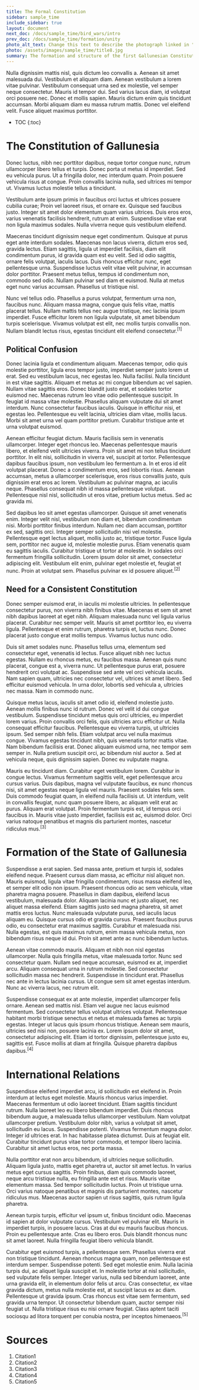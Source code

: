 ```yaml
---
title: The Formal Constitution
sidebar: sample_time
include_sidebar: true
layout: document
next_doc: /docs/sample_time/bird_wars/intro
prev_doc: /docs/sample_time/formation/unity
photo_alt_text: Change this text to describe the photograph linked in "photo".
photo: /assets/images/sample_time/title8.jpg
summary: The formation and structure of the first Gallunesian Constitution.
---
```


Nulla dignissim mattis nisl, quis dictum leo convallis a. Aenean sit amet malesuada dui. Vestibulum et aliquam diam. Aenean vestibulum a lorem vitae pulvinar. Vestibulum consequat urna sed ex molestie, vel semper neque consectetur. Mauris id tempor dui. Sed varius lacus diam, id volutpat orci posuere nec. Donec et mollis sapien. Mauris dictum enim quis tincidunt accumsan. Morbi aliquam diam eu massa rutrum mattis. Donec vel eleifend velit. Fusce aliquet maximus porttitor. 

* TOC
{:toc}

# The Constitution of Gallunesia

Donec luctus, nibh nec porttitor dapibus, neque tortor congue nunc, rutrum ullamcorper libero tellus et turpis. Donec porta ut metus id imperdiet. Sed eu vehicula purus. Ut a fringilla dolor, nec interdum quam. Proin posuere vehicula risus at congue. Proin convallis lacinia nulla, sed ultrices mi tempor ut. Vivamus luctus molestie tellus a tincidunt.

Vestibulum ante ipsum primis in faucibus orci luctus et ultrices posuere cubilia curae; Proin vel laoreet risus, et ornare ex. Quisque sed faucibus justo. Integer sit amet dolor elementum quam varius ultrices. Duis eros eros, varius venenatis facilisis hendrerit, rutrum at enim. Suspendisse vitae erat non ligula maximus sodales. Nulla viverra neque quis vestibulum eleifend.

Maecenas tincidunt dignissim neque eget condimentum. Quisque at purus eget ante interdum sodales. Maecenas non lacus viverra, dictum eros sed, gravida lectus. Etiam sagittis, ligula ut imperdiet facilisis, diam elit condimentum purus, id gravida quam est eu velit. Sed id odio sagittis, ornare felis volutpat, iaculis lacus. Duis rhoncus efficitur nunc, eget pellentesque urna. Suspendisse luctus velit vitae velit pulvinar, in accumsan dolor porttitor. Praesent metus tellus, tempus id condimentum non, commodo sed odio. Nullam pulvinar sed diam et euismod. Nulla at metus eget nunc varius accumsan. Phasellus ut tristique nisl.

Nunc vel tellus odio. Phasellus a purus volutpat, fermentum urna non, faucibus nunc. Aliquam massa magna, congue quis felis vitae, mattis placerat tellus. Nullam mattis tellus nec augue tristique, nec lacinia ipsum imperdiet. Fusce efficitur lorem non ligula vulputate, sit amet bibendum turpis scelerisque. Vivamus volutpat est elit, nec mollis turpis convallis non. Nullam blandit lectus risus, egestas tincidunt elit eleifend consectetur.<sup>[1]</sup>

## Political Confusion

Donec lacinia ligula et condimentum aliquam. Maecenas tempor, odio quis molestie porttitor, ligula eros tempor justo, imperdiet semper justo lorem ut erat. Sed eu vestibulum lacus, nec egestas leo. Nulla facilisi. Nulla tincidunt in est vitae sagittis. Aliquam et metus ac mi congue bibendum ac vel sapien. Nullam vitae sagittis eros. Donec blandit justo erat, et sodales tortor euismod nec. Maecenas rutrum leo vitae odio pellentesque suscipit. In feugiat id massa vitae molestie. Phasellus aliquam vulputate dui sit amet interdum. Nunc consectetur faucibus iaculis. Quisque in efficitur nisi, et egestas leo. Pellentesque eu velit lacinia, ultricies diam vitae, mollis lacus. Morbi sit amet urna vel quam porttitor pretium. Curabitur tristique ante et urna volutpat euismod.

Aenean efficitur feugiat dictum. Mauris facilisis sem in venenatis ullamcorper. Integer eget rhoncus leo. Maecenas pellentesque mauris libero, et eleifend velit ultricies viverra. Proin sit amet mi non tellus tincidunt porttitor. In elit nisi, sollicitudin in viverra vel, suscipit at tortor. Pellentesque dapibus faucibus ipsum, non vestibulum leo fermentum a. In et eros id elit volutpat placerat. Donec a condimentum eros, sed lobortis risus. Aenean accumsan, metus a ullamcorper scelerisque, eros risus convallis justo, quis dignissim erat eros ac lorem. Vestibulum ac pulvinar magna, ac iaculis neque. Phasellus consequat nibh id massa pellentesque volutpat. Pellentesque nisl nisl, sollicitudin ut eros vitae, pretium luctus metus. Sed ac gravida mi.

Sed dapibus leo sit amet egestas ullamcorper. Quisque sit amet venenatis enim. Integer velit nisl, vestibulum non diam et, bibendum condimentum nisi. Morbi porttitor finibus interdum. Nullam nec diam accumsan, porttitor ex sed, sagittis orci. Integer semper sollicitudin nisi vel molestie. Pellentesque eget lectus aliquet, mollis justo ac, tristique tortor. Fusce ligula sem, porttitor nec augue id, molestie molestie purus. Etiam venenatis quam eu sagittis iaculis. Curabitur tristique ut tortor at molestie. In sodales orci fermentum fringilla sollicitudin. Lorem ipsum dolor sit amet, consectetur adipiscing elit. Vestibulum elit enim, pulvinar eget molestie et, feugiat et nunc. Proin at volutpat sem. Phasellus pulvinar ex id posuere aliquet.<sup>[2]</sup>

## Need for a Consistent Constitution

Donec semper euismod erat, in iaculis mi molestie ultricies. In pellentesque consectetur purus, non viverra nibh finibus vitae. Maecenas et sem sit amet nibh dapibus laoreet at eget nibh. Aliquam malesuada nunc vel ligula varius placerat. Curabitur nec semper velit. Mauris sit amet porttitor leo, eu viverra ligula. Pellentesque et enim rutrum, pharetra turpis et, luctus nunc. Donec placerat justo congue erat mollis tempus. Vivamus luctus nunc odio.

Duis sit amet sodales nunc. Phasellus tellus urna, elementum sed consectetur eget, venenatis id lectus. Fusce aliquet nibh nec luctus egestas. Nullam eu rhoncus metus, eu faucibus massa. Aenean quis nunc placerat, congue est a, viverra nunc. Ut pellentesque purus erat, posuere hendrerit orci volutpat ac. Suspendisse sed ante vel orci vehicula iaculis. Nam sapien quam, ultricies nec consectetur vel, ultrices sit amet libero. Sed efficitur euismod vehicula. In urna dolor, lobortis sed vehicula a, ultricies nec massa. Nam in commodo nunc.

Quisque metus lacus, iaculis sit amet odio id, eleifend molestie justo. Aenean mollis finibus nunc id rutrum. Donec vel velit id dui congue vestibulum. Suspendisse tincidunt metus quis orci ultricies, eu imperdiet lorem varius. Proin convallis orci felis, quis ultricies arcu efficitur ut. Nulla consequat efficitur faucibus. Pellentesque eu viverra turpis, ut ultricies ipsum. Sed semper nibh felis. Etiam volutpat arcu vel nulla maximus congue. Vivamus egestas tincidunt nibh, quis venenatis tortor mattis vitae. Nam bibendum facilisis erat. Donec aliquam euismod urna, nec tempor sem semper in. Nulla pretium suscipit orci, ac bibendum nisl auctor a. Sed at vehicula neque, quis dignissim sapien. Donec eu vulputate magna.

Mauris eu tincidunt diam. Curabitur eget vestibulum lorem. Curabitur in congue lectus. Vivamus fermentum sagittis velit, eget pellentesque arcu cursus varius. Duis dapibus, magna vel vulputate faucibus, ex nunc rhoncus nisi, sit amet egestas neque ligula vel mauris. Praesent sodales felis sem. Duis commodo feugiat quam, in eleifend nulla facilisis ut. Ut interdum, velit in convallis feugiat, nunc quam posuere libero, ac aliquam velit erat ac purus. Aliquam erat volutpat. Proin fermentum turpis est, id tempus orci faucibus in. Mauris vitae justo imperdiet, facilisis est ac, euismod dolor. Orci varius natoque penatibus et magnis dis parturient montes, nascetur ridiculus mus.<sup>[3]</sup>

# Formation of the State of Gallunesia

Suspendisse a erat sapien. Sed massa ante, pretium et turpis id, sodales eleifend neque. Praesent cursus diam massa, ac efficitur nisl aliquet non. Mauris euismod, ligula vitae fringilla condimentum, risus massa eleifend leo, et semper elit odio non ipsum. Praesent rhoncus odio ac sem vehicula, vitae pharetra magna posuere. Phasellus in diam dapibus, eleifend lacus vestibulum, malesuada dolor. Aliquam lacinia nunc et justo aliquet, nec aliquet massa eleifend. Etiam sagittis justo sed magna pharetra, sit amet mattis eros luctus. Nunc malesuada vulputate purus, sed iaculis lacus aliquam eu. Quisque cursus odio et gravida cursus. Praesent faucibus purus odio, eu consectetur erat maximus sagittis. Curabitur et malesuada nisi. Nulla egestas, est quis maximus rutrum, enim massa vehicula metus, non bibendum risus neque id dui. Proin sit amet ante ac nunc bibendum luctus.

Aenean vitae commodo mauris. Aliquam et nibh non nisl egestas ullamcorper. Nulla quis fringilla metus, vitae malesuada tortor. Nunc sed consectetur quam. Nullam sed neque accumsan, euismod ex at, imperdiet arcu. Aliquam consequat urna in rutrum molestie. Sed consectetur sollicitudin massa nec hendrerit. Suspendisse in tincidunt erat. Phasellus nec ante in lectus lacinia cursus. Ut congue sem sit amet egestas interdum. Nunc ac viverra lacus, nec rutrum elit.

Suspendisse consequat ex at ante molestie, imperdiet ullamcorper felis ornare. Aenean sed mattis nisl. Etiam vel augue nec lacus euismod fermentum. Sed consectetur tellus volutpat ultrices volutpat. Pellentesque habitant morbi tristique senectus et netus et malesuada fames ac turpis egestas. Integer ut lacus quis ipsum rhoncus tristique. Aenean sem mauris, ultricies sed nisi non, posuere lacinia ex. Lorem ipsum dolor sit amet, consectetur adipiscing elit. Etiam id tortor dignissim, pellentesque justo eu, sagittis est. Fusce mollis at diam at fringilla. Quisque pharetra dapibus dapibus.<sup>[4]</sup>

# International Relations

Suspendisse eleifend imperdiet arcu, id sollicitudin est eleifend in. Proin interdum at lectus eget molestie. Mauris rhoncus varius imperdiet. Maecenas fermentum ut odio laoreet tincidunt. Etiam sagittis tincidunt rutrum. Nulla laoreet leo eu libero bibendum imperdiet. Duis rhoncus bibendum augue, a malesuada tellus ullamcorper vestibulum. Nam volutpat ullamcorper pretium. Vestibulum dolor nibh, varius a volutpat sit amet, sollicitudin eu lacus. Suspendisse potenti. Vivamus fermentum magna dolor. Integer id ultrices erat. In hac habitasse platea dictumst. Duis at feugiat elit. Curabitur tincidunt purus vitae tortor commodo, et tempor libero lacinia. Curabitur sit amet luctus eros, nec porta massa.

Nulla porttitor erat non arcu bibendum, id ultricies neque sollicitudin. Aliquam ligula justo, mattis eget pharetra ut, auctor sit amet lectus. In varius metus eget cursus sagittis. Proin finibus, diam quis commodo laoreet, neque arcu tristique nulla, eu fringilla ante est et risus. Mauris vitae elementum massa. Sed tempor sollicitudin luctus. Proin ut tristique urna. Orci varius natoque penatibus et magnis dis parturient montes, nascetur ridiculus mus. Maecenas auctor sapien ut risus sagittis, quis rutrum ligula pharetra.

Aenean turpis turpis, efficitur vel ipsum ut, finibus tincidunt odio. Maecenas id sapien at dolor vulputate cursus. Vestibulum vel pulvinar elit. Mauris in imperdiet turpis, in posuere lacus. Cras at dui eu mauris faucibus rhoncus. Proin eu pellentesque ante. Cras eu libero eros. Duis blandit rhoncus nunc sit amet laoreet. Nulla fringilla feugiat libero vehicula blandit.

Curabitur eget euismod turpis, a pellentesque sem. Phasellus viverra erat non tristique tincidunt. Aenean rhoncus magna quam, non pellentesque est interdum semper. Suspendisse potenti. Sed eget molestie enim. Nulla lacinia turpis dui, ac aliquet ligula suscipit et. In molestie tortor at nisl sollicitudin, sed vulputate felis semper. Integer varius, nulla sed bibendum laoreet, ante urna gravida elit, in elementum dolor felis ut arcu. Cras consectetur, ex vitae gravida dictum, metus nulla molestie est, at suscipit lacus ex ac diam. Pellentesque ut gravida ipsum. Cras rhoncus est vitae sem fermentum, sed gravida urna tempor. Ut consectetur bibendum quam, auctor semper nisi feugiat ut. Nulla tristique risus eu nisi ornare feugiat. Class aptent taciti sociosqu ad litora torquent per conubia nostra, per inceptos himenaeos.<sup>[5]</sup>

# Sources

1. Citation1
2. Citation2
3. Citation3
4. Citation4
5. Citation5
